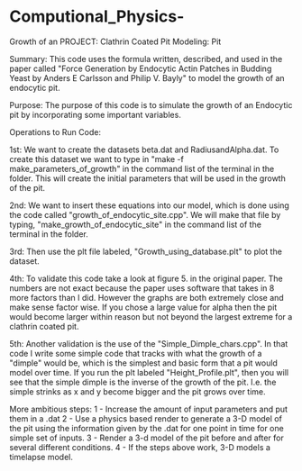 # Computional_Physics-

Growth of an PROJECT: Clathrin Coated Pit Modeling:
 Pit

Summary: This code uses the formula written, described, and used in the paper called "Force Generation by Endocytic Actin Patches in Budding Yeast by Anders E Carlsson and Philip V. Bayly" to model the growth of an endocytic pit. 

Purpose: The purpose of this code is to simulate the growth of an Endocytic pit by incorporating some important variables. 

Operations to Run Code:

1st: We want to create the datasets beta.dat and RadiusandAlpha.dat. To create this dataset we want to type in "make -f make_parameters_of_growth" in the command list of the terminal in the folder. This will create the initial parameters that will be used in the growth of the pit.

2nd: We want to insert these equations into our model, which is done using the code called "growth_of_endocytic_site.cpp". We will make that file by typing, "make_growth_of_endocytic_site" in the command list of the terminal in the folder.  

3rd: Then use the plt file labeled, "Growth_using_database.plt" to plot the dataset. 

4th: To validate this code take a look at  figure 5. in the original paper. The numbers are not  exact because the paper uses software that takes in 8 more factors than I did. However the graphs are both extremely close and make sense factor wise. If you chose a large value for alpha then the pit would become larger within reason but not beyond the largest extreme for a clathrin coated pit. 

5th: Another validation is the use of the "Simple_Dimple_chars.cpp". In that code I write some simple code that tracks with what the growth of a "dimple" would be, which is the  simplest and basic form that a pit would model over time. If you run the plt labeled "Height_Profile.plt", then you will see that the simple dimple is the inverse of the growth of the pit. I.e. the simple strinks as x and y become bigger and the pit grows over time.

More ambitious steps: 
	1 - Increase the amount of input parameters and put them in a .dat 
	2 - Use a physics based render to generate a 3-D model of the pit using the information given by the .dat for one point in time for one simple set of inputs.
	3 - Render a 3-d model of the pit before and after for several different conditions. 
	4 - If the steps above work, 3-D models a timelapse model. 
